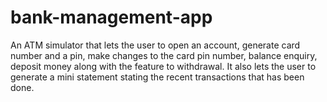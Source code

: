 # bank-management-app


An ATM simulator that lets the user to open an account, generate card number and a pin, make changes to the card pin number, balance enquiry, deposit money along with the feature to withdrawal. It also lets the user to generate a mini statement stating the recent transactions that has been done.  

